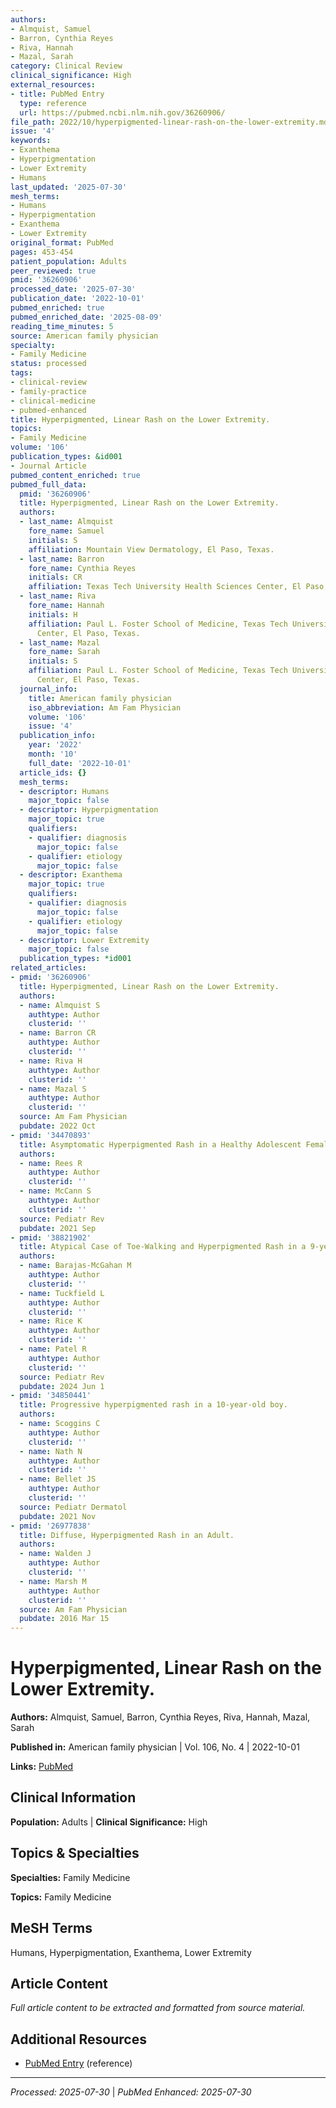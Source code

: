 ```yaml
---
authors:
- Almquist, Samuel
- Barron, Cynthia Reyes
- Riva, Hannah
- Mazal, Sarah
category: Clinical Review
clinical_significance: High
external_resources:
- title: PubMed Entry
  type: reference
  url: https://pubmed.ncbi.nlm.nih.gov/36260906/
file_path: 2022/10/hyperpigmented-linear-rash-on-the-lower-extremity.md
issue: '4'
keywords:
- Exanthema
- Hyperpigmentation
- Lower Extremity
- Humans
last_updated: '2025-07-30'
mesh_terms:
- Humans
- Hyperpigmentation
- Exanthema
- Lower Extremity
original_format: PubMed
pages: 453-454
patient_population: Adults
peer_reviewed: true
pmid: '36260906'
processed_date: '2025-07-30'
publication_date: '2022-10-01'
pubmed_enriched: true
pubmed_enriched_date: '2025-08-09'
reading_time_minutes: 5
source: American family physician
specialty:
- Family Medicine
status: processed
tags:
- clinical-review
- family-practice
- clinical-medicine
- pubmed-enhanced
title: Hyperpigmented, Linear Rash on the Lower Extremity.
topics:
- Family Medicine
volume: '106'
publication_types: &id001
- Journal Article
pubmed_content_enriched: true
pubmed_full_data:
  pmid: '36260906'
  title: Hyperpigmented, Linear Rash on the Lower Extremity.
  authors:
  - last_name: Almquist
    fore_name: Samuel
    initials: S
    affiliation: Mountain View Dermatology, El Paso, Texas.
  - last_name: Barron
    fore_name: Cynthia Reyes
    initials: CR
    affiliation: Texas Tech University Health Sciences Center, El Paso, Texas.
  - last_name: Riva
    fore_name: Hannah
    initials: H
    affiliation: Paul L. Foster School of Medicine, Texas Tech University Health Sciences
      Center, El Paso, Texas.
  - last_name: Mazal
    fore_name: Sarah
    initials: S
    affiliation: Paul L. Foster School of Medicine, Texas Tech University Health Sciences
      Center, El Paso, Texas.
  journal_info:
    title: American family physician
    iso_abbreviation: Am Fam Physician
    volume: '106'
    issue: '4'
  publication_info:
    year: '2022'
    month: '10'
    full_date: '2022-10-01'
  article_ids: {}
  mesh_terms:
  - descriptor: Humans
    major_topic: false
  - descriptor: Hyperpigmentation
    major_topic: true
    qualifiers:
    - qualifier: diagnosis
      major_topic: false
    - qualifier: etiology
      major_topic: false
  - descriptor: Exanthema
    major_topic: true
    qualifiers:
    - qualifier: diagnosis
      major_topic: false
    - qualifier: etiology
      major_topic: false
  - descriptor: Lower Extremity
    major_topic: false
  publication_types: *id001
related_articles:
- pmid: '36260906'
  title: Hyperpigmented, Linear Rash on the Lower Extremity.
  authors:
  - name: Almquist S
    authtype: Author
    clusterid: ''
  - name: Barron CR
    authtype: Author
    clusterid: ''
  - name: Riva H
    authtype: Author
    clusterid: ''
  - name: Mazal S
    authtype: Author
    clusterid: ''
  source: Am Fam Physician
  pubdate: 2022 Oct
- pmid: '34470893'
  title: Asymptomatic Hyperpigmented Rash in a Healthy Adolescent Female.
  authors:
  - name: Rees R
    authtype: Author
    clusterid: ''
  - name: McCann S
    authtype: Author
    clusterid: ''
  source: Pediatr Rev
  pubdate: 2021 Sep
- pmid: '38821902'
  title: Atypical Case of Toe-Walking and Hyperpigmented Rash in a 9-year-old Boy.
  authors:
  - name: Barajas-McGahan M
    authtype: Author
    clusterid: ''
  - name: Tuckfield L
    authtype: Author
    clusterid: ''
  - name: Rice K
    authtype: Author
    clusterid: ''
  - name: Patel R
    authtype: Author
    clusterid: ''
  source: Pediatr Rev
  pubdate: 2024 Jun 1
- pmid: '34850441'
  title: Progressive hyperpigmented rash in a 10-year-old boy.
  authors:
  - name: Scoggins C
    authtype: Author
    clusterid: ''
  - name: Nath N
    authtype: Author
    clusterid: ''
  - name: Bellet JS
    authtype: Author
    clusterid: ''
  source: Pediatr Dermatol
  pubdate: 2021 Nov
- pmid: '26977838'
  title: Diffuse, Hyperpigmented Rash in an Adult.
  authors:
  - name: Walden J
    authtype: Author
    clusterid: ''
  - name: Marsh M
    authtype: Author
    clusterid: ''
  source: Am Fam Physician
  pubdate: 2016 Mar 15
---
```


# Hyperpigmented, Linear Rash on the Lower Extremity.

**Authors:** Almquist, Samuel, Barron, Cynthia Reyes, Riva, Hannah, Mazal, Sarah

**Published in:** American family physician | Vol. 106, No. 4 | 2022-10-01

**Links:** [PubMed](https://pubmed.ncbi.nlm.nih.gov/36260906/)

## Clinical Information

**Population:** Adults | **Clinical Significance:** High

## Topics & Specialties

**Specialties:** Family Medicine

**Topics:** Family Medicine

## MeSH Terms

Humans, Hyperpigmentation, Exanthema, Lower Extremity

## Article Content

*Full article content to be extracted and formatted from source material.*

## Additional Resources

- [PubMed Entry](https://pubmed.ncbi.nlm.nih.gov/36260906/) (reference)

---

*Processed: 2025-07-30* | *PubMed Enhanced: 2025-07-30*
